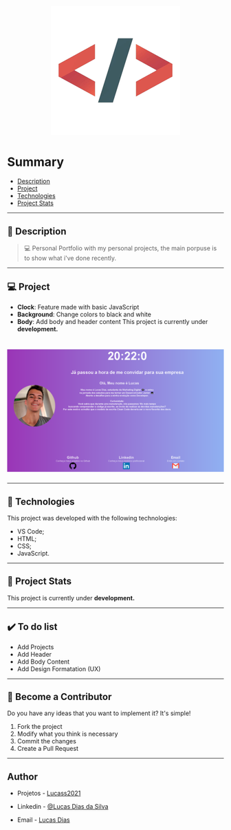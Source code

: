 <h1 align="center">
    <img src="logo1.png"/>
</h1>

# Summary

- [Description](#📝-Description)
- [Project](#💻-Project)
- [Technologies](#🚀-Technologies)
- [Project Stats](#🎯-Project-Stats)

---

## 📝 Description

>💻 Personal Portfolio with my personal projects, the main porpuse is to show what i've done recently.


---

## 💻 Project

* <b>Clock</b>: Feature made with basic JavaScript
* <b>Background</b>: Change colors to black and white
* <b>Body</b>: Add body and header content
This project is currently under <b>development.</b>
<h1 align="center">
    <img src="read.00.PNG"/>
</h1>



---

## 🚀 Technologies
This project was developed with the following technologies:
* VS Code;
* HTML;
* CSS;
* JavaScript.


---

## 🎯 Project Stats

This project is currently under <b>development.</b>


---

## :heavy_check_mark: To do list

- Add Projects
- Add Header
- Add Body Content
- Add Design Formatation (UX)

---

## :handshake: Become a Contributor

Do you have any ideas that you want to implement it? It's simple!

1. Fork the project
2. Modify what you think is necessary
3. Commit the changes
4. Create a Pull Request


---

## Author

- Projetos - [Lucass2021](https://github.com/Lucass2021)

- Linkedin - [@Lucas Dias da Silva](https://www.linkedin.com/in/lucas-dias-da-silva-118954199/)

- Email - [Lucas Dias](mailto:lucas.allx@hotmail.com")

